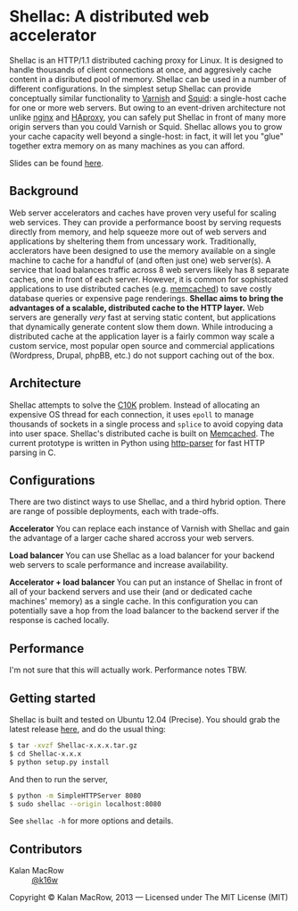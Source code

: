 # Shellac: A distributed web accelerator

Shellac is an HTTP/1.1 distributed caching proxy for Linux. It is designed to handle thousands of client connections at once, and aggresively cache content in a disributed pool of memory. Shellac can be used in a number of different configurations. In the simplest setup Shellac can provide conceptually similar functionality to <a href="https://www.varnish-cache.org">Varnish</a> and <a href="http://www.squid-cache.org">Squid</a>: a single-host cache for one or more web servers. But owing to an event-driven architecture not unlike <a href="http://nginx.com">nginx</a> and <a href="http://haproxy.1wt.eu">HAproxy</a>, you can safely put Shellac in front of many more origin servers than you could Varnish or Squid. Shellac allows you to grow your cache capacity well beyond a single-host: in fact, it will let you "glue" together extra memory on as many machines as you can afford.    

Slides can be found <a href="http://goo.gl/OGjlVW">here</a>.

## Background

Web server accelerators and caches have proven very useful for scaling web services. They can provide a performance boost by serving requests directly from memory, and help squeeze more out of web servers and applications by sheltering them from uncessary work. Traditionally, acclerators have been designed to use the memory available on a single machine to cache for a handful of (and often just one) web server(s). A service that load balances traffic across 8 web servers likely has 8 separate caches, one in front of each server. However, it is common for sophistcated applications to use distributed caches (e.g. <a href="http://memcached.org">memcached</a>) to save costly database queries or expensive page renderings. <b>Shellac aims to bring the advantages of a scalable, distributed cache to the HTTP layer.</b> Web servers are generally <i>very</i> fast at serving static content, but applications that dynamically generate content slow them down. While introducing a distributed cache at the application layer is a fairly common way scale a custom service, most popular open source and commercial applications (Wordpress, Drupal, phpBB, etc.) do not support caching out of the box. 

## Architecture

Shellac attempts to solve the <a href="http://www.kegel.com/c10k.html">C10K</a> problem. Instead of allocating an expensive OS thread for each connection, it uses <code>epoll</code> to manage thousands of sockets in a single process and <code>splice</code> to avoid copying data into user space. Shellac's distributed cache is built on <a href="http://memcached.org">Memcached</a>. The current prototype is written in Python using <a href="https://github.com/benoitc/http-parser/">http-parser</a> for fast HTTP parsing in C.

## Configurations

There are two distinct ways to use Shellac, and a third hybrid option. There are range of possible deployments, each with trade-offs. 

<b>Accelerator</b>
You can replace each instance of Varnish with Shellac and gain the advantage of a larger cache shared accross your web servers. 

<b>Load balancer</b>
You can use Shellac as a load balancer for your backend web servers to scale performance and increase availability.

<b>Accelerator + load balancer</b>
You can put an instance of Shellac in front of all of your backend servers and use their (and or dedicated cache machines' memory) as a single cache. In this configuration you can potentially save a hop from the load balancer to the backend server if the response is cached locally.

## Performance

I'm not sure that this will actually work. Performance notes TBW.

## Getting started

Shellac is built and tested on Ubuntu 12.04 (Precise). You should grab the latest release <a href="https://github.com/kmacrow/Shellac/releases">here</a>, and do the usual thing:

```bash
$ tar -xvzf Shellac-x.x.x.tar.gz
$ cd Shellac-x.x.x
$ python setup.py install
```
And then to run the server,

```bash
$ python -m SimpleHTTPServer 8080
$ sudo shellac --origin localhost:8080 
```
See <code>shellac -h</code> for more options and details.

## Contributors

<dl>
	<dt>Kalan MacRow</dt>
	<dd><a href="#">@k16w</a></dd>
</dl>

Copyright &copy; Kalan MacRow, 2013 &mdash; Licensed under The MIT License (MIT)




